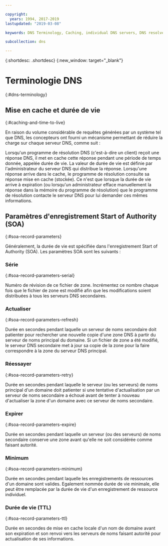 ```yaml
---

copyright:
  years: 1994, 2017-2019
lastupdated: "2019-03-08"

keywords: DNS Terminology, Caching, individual DNS servers, DNS resolver

subcollection: dns

---
```



{:shortdesc: .shortdesc}
{:new_window: target="_blank"}

# Terminologie DNS
{:#dns-terminology}

## Mise en cache et durée de vie
{:#caching-and-time-to-live}

En raison du volume considérable de requêtes générées par un système tel que DNS, les concepteurs ont fourni un mécanisme permettant de réduire la charge sur chaque serveur DNS, comme suit :

Lorsqu'un programme de résolution DNS (c'est-à-dire un client) reçoit une réponse DNS, il met en cache cette réponse pendant une période de temps donnée, appelée durée de vie. La valeur de durée de vie est définie par l'administrateur du serveur DNS qui distribue la réponse. Lorsqu'une réponse arrive dans le cache, le programme de résolution consulte sa réponse mise en cache (stockée). Ce n'est que lorsque la durée de vie arrive à expiration (ou lorsqu'un administrateur efface manuellement la réponse dans la mémoire du programme de résolution) que le programme de résolution contacte le serveur DNS pour lui demander ces mêmes informations.

## Paramètres d'enregistrement Start of Authority (SOA)
{:#soa-record-parameters}

Généralement, la durée de vie est spécifiée dans l'enregistrement Start of Authority (SOA). Les paramètres SOA sont les suivants :

### Série
{:#soa-record-parameters-serial}

Numéro de révision de ce fichier de zone. Incrémentez ce nombre chaque fois que le fichier de zone est modifié afin que les modifications soient distribuées à tous les serveurs DNS secondaires.

### Actualiser
{:#soa-record-parameters-refresh}

Durée en secondes pendant laquelle un serveur de noms secondaire doit patienter pour rechercher une nouvelle copie d'une zone DNS à partir du serveur de noms principal du domaine. Si un fichier de zone a été modifié, le serveur DNS secondaire met à jour sa copie de la zone pour la faire correspondre à la zone du serveur DNS principal.

### Réessayer
{:#soa-record-parameters-retry}

Durée en secondes pendant laquelle le serveur (ou les serveurs) de noms principal d'un domaine doit patienter si une tentative d'actualisation par un serveur de noms secondaire a échoué avant de tenter à nouveau d'actualiser la zone d'un domaine avec ce serveur de noms secondaire.

### Expirer
{:#soa-record-parameters-expire}

Durée en secondes pendant laquelle un serveur (ou des serveurs) de noms secondaire conserve une zone avant qu'elle ne soit considérée comme faisant autorité.

### Minimum
{:#soa-record-parameters-minimum}

Durée en secondes pendant laquelle les enregistrements de ressources d'un domaine sont valides. Egalement nommée durée de vie minimale, elle peut être remplacée par la durée de vie d'un enregistrement de ressource individuel.

### Durée de vie (TTL)
{:#soa-record-parameters-ttl}

Durée en secondes de mise en cache locale d'un nom de domaine avant son expiration et son renvoi vers les serveurs de noms faisant autorité pour actualisation de ses informations.

